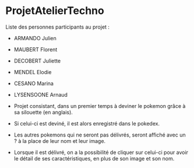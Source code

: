 # ProjetAtelierTechno

Liste des personnes participants au projet :

- ARMANDO Julien
- MAUBERT Florent
- DECOBERT Juliette
- MENDEL Elodie
- CESANO Marina
- LYSENSOONE Arnaud


- Projet consistant, dans un premier temps à deviner le pokemon grâce à sa silouette (en anglais).
- Si celui-ci est deviné, il est alors enregistré dans le pokedex.
- Les autres pokemons qui ne seront pas délivrés, seront affiché avec un ? à la place de leur nom et leur image.
- Lorsque il est délivré, on a la possibilité de cliquer sur celui-ci pour avoir le détail de ses caractéristiques, en plus de son image et son nom.
